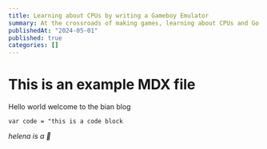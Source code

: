 ```yaml
---
title: Learning about CPUs by writing a Gameboy Emulator
summary: At the crossroads of making games, learning about CPUs and Go there is the will to create a gameboy emulator
publishedAt: "2024-05-01"
published: true
categories: []
---
```


# This is an example MDX file

Hello world welcome to the bian blog

```
var code = "this is a code block
```

*helena is a 🍕*
